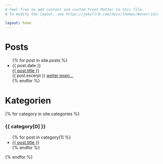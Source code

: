 ```yaml
---
# Feel free to add content and custom Front Matter to this file.
# To modify the layout, see https://jekyllrb.com/docs/themes/#overriding-theme-defaults

layout: home
---
```


<h1>Posts</h1>
<ul class='post-list'>
  {% for post in site.posts %}
    <li class='post-link'>
      <span class='post-meta'>{{ post.date }}</span><br>
      <a href="{{ post.url | relative_url }}">{{ post.title }}</a>
      <div style='font-size:10pt'>{{ post.excerpt }}
        <a href="{{ post.url | relative_url }}">weiter lesen...</a></div>
    </li>
  {% endfor %}
</ul>
  
<h1>Kategorien</h1>
  {% for category in site.categories %}
  <h3>{{ category[0] }}</h3>
  <ul class='post-list'>
    {% for post in category[1] %}
      <li class='post-link'><a href="{{ post.url | relative_url }}">{{ post.title }}</a></li>
    {% endfor %}
  </ul>
{% endfor %}

